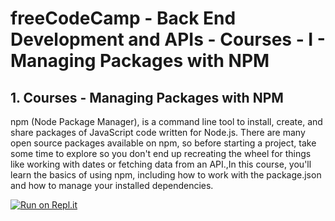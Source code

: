 # freeCodeCamp - Back End Development and APIs - Courses - I - Managing Packages with NPM


## 1. Courses - Managing Packages with NPM

npm (Node Package Manager), is a command line tool to install, create, and share packages of JavaScript code written for Node.js. There are many open source packages available on npm, so before starting a project, take some time to explore so you don't end up recreating the wheel for things like working with dates or fetching data from an API.,In this course, you'll learn the basics of using npm, including how to work with the package.json and how to manage your installed dependencies.

[![Run on Repl.it](https://repl.it/badge/github/freeCodeCamp/boilerplate-npm)](https://repl.it/github/freeCodeCamp/boilerplate-npm)

